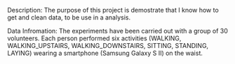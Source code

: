 Description: The purpose of this project is demostrate that I know how
to get and clean data, to be use in a analysis.

Data Infromation: The experiments have been carried out with a group of
30 volunteers. Each person performed six activities (WALKING,
WALKING\_UPSTAIRS, WALKING\_DOWNSTAIRS, SITTING, STANDING, LAYING)
wearing a smartphone (Samsung Galaxy S II) on the waist.
